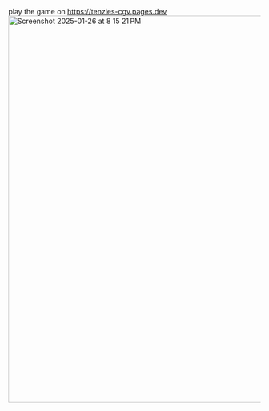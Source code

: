play the game on 
https://tenzies-cgv.pages.dev 
<img width="771" alt="Screenshot 2025-01-26 at 8 15 21 PM" src="https://github.com/user-attachments/assets/59399590-faa7-4ee6-8889-2e3d0f8e45f8" />

